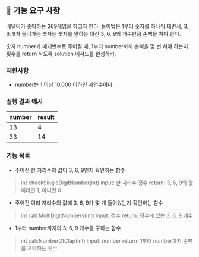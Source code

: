 ## 🚀 기능 요구 사항

배달이가 좋아하는 369게임을 하고자 한다. 놀이법은 1부터 숫자를 하나씩 대면서, 3, 6, 9가 들어가는 숫자는 숫자를 말하는 대신 3, 6, 9의 개수만큼 손뼉을 쳐야 한다.

숫자 number가 매개변수로 주어질 때, 1부터 number까지 손뼉을 몇 번 쳐야 하는지 횟수를 return 하도록 solution 메서드를 완성하라.

### 제한사항

- number는 1 이상 10,000 이하인 자연수이다.

### 실행 결과 예시

| number | result |
| --- | --- |
| 13 | 4 |
| 33 | 14 |

### 기능 목록
- 주어진 한 자리수의 값이 3, 6, 9인지 확인하는 함수
> int checkSingleDigitNumber(int)
> input: 한 자리수 정수
> return: 3, 6, 9의 값이라면 1, 아니면 0

- 주어진 여러 자리수의 값에 3, 6, 9가 몇 개 들어있는지 확인하는 함수
> int calcMultiDigitNumbers(int)
> input: 정수
> return: 정수에 있는 3, 6, 9 개수

- 1부터 number까지의 3, 6, 9 개수를 구하는 함수
> int calcNumberOfClap(int)
> input: number
> return: 1부터 number까지 손뼉을 쳐야하는 횟수